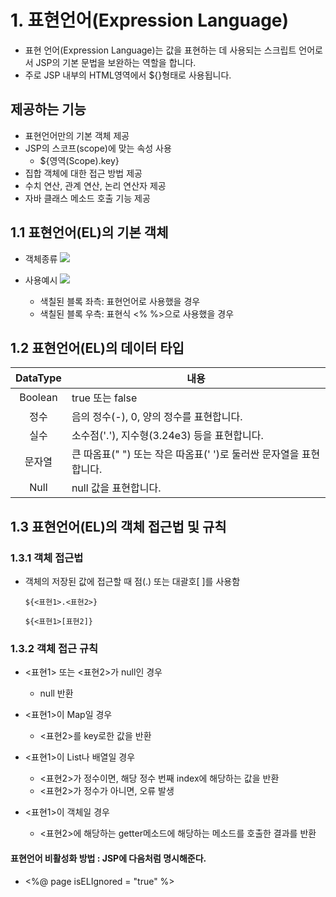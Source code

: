 # 1. 표현언어(Expression Language)
  
  - 표현 언어(Expression Language)는 값을 표현하는 데 사용되는 스크립트 언어로서 JSP의 기본 문법을 보완하는 역할을 합니다.
  - 주로 JSP 내부의 HTML영역에서 ${}형태로 사용됩니다.

## 제공하는 기능 
  
  - 표현언어만의 기본 객체 제공
  - JSP의 스코프(scope)에 맞는 속성 사용
    - ${영역(Scope).key}
  - 집합 객체에 대한 접근 방법 제공
  - 수치 연산, 관계 연산, 논리 연산자 제공
  - 자바 클래스 메소드 호출 기능 제공
  

## 1.1 표현언어(EL)의 기본 객체
  
  - 객체종류
  ![](https://cphinf.pstatic.net/mooc/20180130_153/1517281495386qOuqH_PNG/2_6_1__.PNG)

  - 사용예시
  ![](https://cphinf.pstatic.net/mooc/20180130_68/1517282068498tAlQM_PNG/2_6_1____.PNG)
  
    - 색칠된 블록 좌측: 표현언어로 사용했을 경우
    - 색칠된 블록 우측: 표현식 <% %>으로 사용했을 경우
  
## 1.2 표현언어(EL)의 데이터 타입

|DataType|내용|
|:---:|---|
|Boolean|true 또는 false|
|정수|음의 정수(-), 0, 양의 정수를 표현합니다.|
|실수|소수점('.'), 지수형(3.24e3) 등을 표현합니다.|
|문자열|큰 따옴표(" ") 또는 작은 따옴표(' ')로 둘러싼 문자열을 표현합니다.|
|Null|null 값을 표현합니다.|

## 1.3 표현언어(EL)의 객체 접근법 및 규칙

### 1.3.1 객체 접근법
  
  - 객체의 저장된 값에 접근할 때 점(.) 또는 대괄호[ ]를 사용함

        ${<표현1>.<표현2>}
    
        ${<표현1>[표현2]}

### 1.3.2 객체 접근 규칙

- <표현1> 또는 <표현2>가 null인 경우
  - null 반환
  
- <표현1>이 Map일 경우
  - <표현2>를 key로한 값을 반환
  
- <표현1>이 List나 배열일 경우
  - <표현2>가 정수이면, 해당 정수 번째 index에 해당하는 값을 반환
  - <표현2>가 정수가 아니면, 오류 발생
  
- <표현1>이 객체일 경우
  - <표현2>에 해당하는 getter메소드에 해당하는 메소드를 호출한 결과를 반환

#### 표현언어 비활성화 방법 : JSP에 다음처럼 명시해준다.
  - <%@ page isELIgnored = "true" %>
